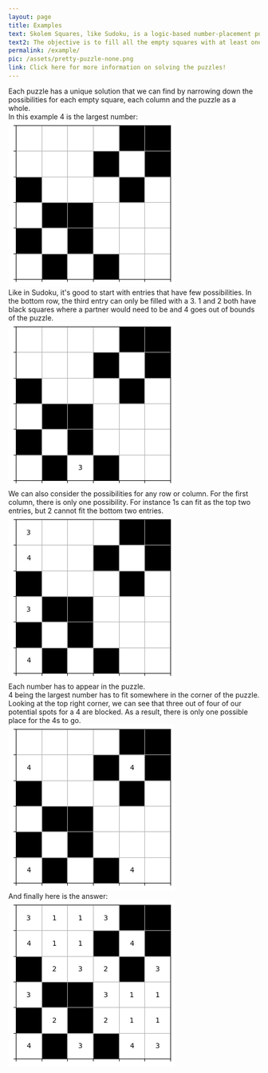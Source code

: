 ```yaml
---
layout: page
title: Examples
text: Skolem Squares, like Sudoku, is a logic-based number-placement puzzle. Each puzzle consists of black, blank squares and white, empty squares.
text2: The objective is to fill all the empty squares with at least one of each number 1,2 ... n such that each row and column is a skolem sequence.
permalink: /example/
pic: /assets/pretty-puzzle-none.png
link: Click here for more information on solving the puzzles!
---
```

<div class="page-wrap">
Each puzzle has a unique solution that we can find by narrowing down the possibilities for each empty square, each column and the puzzle as a whole.<br>
In this example 4 is the largest number: <br>

</div>
<div class="page-wrap">

<img class="med_img" src="/assets/example-page/4-6-6.png">
</div>

<div class="page-wrap">
Like in Sudoku, it's good to start with entries that have few possibilities.
In the bottom row, the third entry can only be filled with a 3.
1 and 2 both have black squares where a partner would need to be and 4 goes out of bounds of the puzzle.<br>
</div>
<div class="page-wrap">


<img class="med_img" src="/assets/example-page/4-6-6-example1.png">
</div>

<div class="page-wrap">
We can also consider the possibilities for any row or column.
For the first column, there is only one possibility.
For instance 1s can fit as the top two entries, but 2 cannot fit the bottom two entries.<br>
</div>
<div class="page-wrap">


<img class="med_img" src="/assets/example-page/4-6-6-example2.png">
</div>

<div class="page-wrap">
Each number has to appear in the puzzle. <br>
4 being the largest number has to fit somewhere in the corner of the puzzle.
Looking at the top right corner, we can see that three out of four of our potential spots for a 4 are blocked.
As a result, there is only one possible place for the 4s to go.<br>
</div>
<div class="page-wrap">


<img class="med_img" src="/assets/example-page/4-6-6-example3.png">
</div>

<div class="page-wrap">
And finally here is the answer: <br>
</div>
<div class="page-wrap">


<img class="med_img" src="/assets/example-page/4-6-6-solved.png">
</div>
